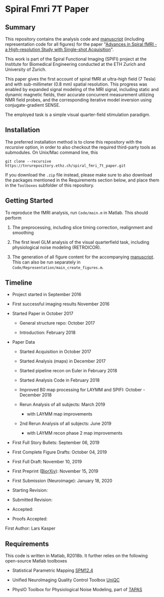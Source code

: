 Spiral Fmri 7T Paper
====================

Summary
-------

This repository contains the analysis code and [manuscript](Manuscript.md) 
(including representation code for all figures) for the paper 
"[Advances in Spiral fMRI - a High-resolution Study with Single-shot Acquisition](https://www.biorxiv.org/content/10.1101/842179v1)".

This work is part of the Spiral Functional Imaging (SPIFI) project at the
Institute for Biomedical Engineering conducted at the ETH Zurich and University
of Zurich.

This paper gives the first account of spiral fMRI at ultra-high field (7 Tesla)
and with sub-millimeter (0.8 mm) spatial resolution. This progress was enabled
by expanded signal modeling of the MRI signal, including static and dynamic
magnetic fields, their accurate concurrent measurement utilizing NMR field
probes, and the corresponding iterative model inversion using conjugate-gradient
SENSE.

The employed task is a simple visual quarter-field stimulation paradigm.

Installation
------------

The preferred installation method is to clone this repository with the
*recursive* option, in order to also checkout the required third-party tools as
submodules. On Unix/Mac command line, this

`git clone --recursive https://tnrurepository.ethz.ch/spiral_fmri_7t_paper.git`

If you download the `.zip` file instead, please make sure to also download the
packages mentioned in the Requirements section below, and place them in the
`Toolboxes` subfolder of this repository.

Getting Started
---------------

To reproduce the fMRI analysis, run `Code/main.m` in Matlab. This should perform

1.  The preprocessing, including slice timing correction, realignment and
    smoothing

2.  The first level GLM analysis of the visual quarterfield task, including
    physiological noise modeling (RETROICOR).

3.  The generation of all figure content for the accompanying 
    [manuscript](Manuscript.md). This can also be run separately in
    `Code/Representation/main_create_figures.m`.

Timeline
--------

-   Project started in September 2016

-   First successful imaging results November 2016

-   Started Paper in October 2017

    -   General structure repo: October 2017

    -   Introduction: February 2018

-   Paper Data

    -   Started Acquisition in October 2017

    -   Started Analysis (maps) in December 2017

    -   Started pipeline recon on Euler in February 2018

    -   Started Analysis Code in February 2018

    -   Improved B0 map processing for LAYMM and SPIFI: October - December 2018

    -   Rerun Analysis of all subjects: March 2019

        -   with LAYMM map improvements

    -   2nd Rerun Analysis of all subjects: June 2019

        -   with LAYMM recon phase 2 map improvements

-   First Full Story Bullets: September 06, 2019

-   First Complete Figure Drafts: October 04, 2019

-   First Full Draft: November 10, 2019

-   First Preprint ([BiorXiv](https://www.biorxiv.org/content/10.1101/842179v1)): November 15, 2019 

-   First Submission (Neuroimage): January 18, 2020

-   Starting Revision:

-   Submitted Revision:

-   Accepted:

-   Proofs Accepted:

First Author: Lars Kasper

Requirements
------------

This code is written in Matlab, R2018b. It further relies on the following
open-source Matlab toolboxes

-   Statistical Parametric Mapping [SPM12.4](https://github.com/spm-central/spm12)

-   Unified NeuroImaging Quality Control Toolbox [UniQC](https://gitlab.ethz.ch/uniqc/uniqc-code)

-   PhysIO Toolbox for Physiological Noise Modeling, part of [TAPAS](https://translationalneuromodeling.github.io/tapas)
